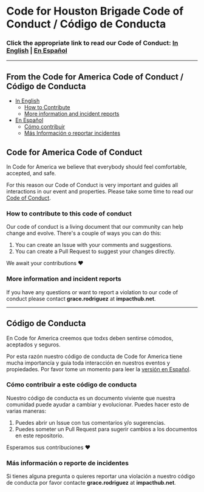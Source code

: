 # Code for Houston Brigade Code of Conduct / Código de Conducta

### Click the appropriate link to read our Code of Conduct: [In English](https://github.com/codeforhoustonorg/codeofconduct/blob/master/english.md) | [En Español](https://github.com/codeforhoustonorg/codeofconduct/blob/master/español.md)

----


## From the Code for America Code of Conduct / Código de Conducta

- [In English](https://github.com/codeforamerica/codeofconduct/blob/master/code-of-conduct-en.md)
  - [How to Contribute](#how-to-contribute-to-this-code-of-conduct)
  - [More information and incident reports](#more-information-and-incident-reports)
- [En Español](https://github.com/codeforamerica/codeofconduct/blob/master/code-of-conduct-es.md)
  - [Cómo contribuir](#cómo-contribuir-a-este-código-de-conducta)
  - [Más Información o reportar incidentes](#más-información-o-reporte-de-incidentes)

## Code for America Code of Conduct

In Code for America we believe that everybody should feel comfortable, accepted, and safe.

For this reason our Code of Conduct is very important and guides all interactions in our event and properties. Please take some time to read our [Code of Conduct](code-of-conduct-en.md).

### How to contribute to this code of conduct

Our code of conduct is a living document that our community can help change and evolve. There's a couple of ways you can do this:

1. You can create an Issue with your comments and suggestions.
2. You can create a Pull Request to suggest your changes directly.

We await your contributions :heart:

### More information and incident reports

If you have any questions or want to report a violation to our code of conduct please contact **grace.rodriguez** at **impacthub.net**.

----

## Código de Conducta

En Code for America creemos que todxs deben sentirse cómodos, aceptados y seguros.

Por esta razón nuestro código de conducta de Code for America tiene mucha importancía y guia toda interacción en nuestros eventos y propiedades. Por favor tome un momento para leer la [versión en Español](code-of-conduct-es.md).

### Cómo contribuir a este código de conducta

Nuestro código de conducta es un documento viviente que nuestra comunidad puede ayudar a cambiar y evolucionar. Puedes hacer esto de varias maneras:

1. Puedes abrir un Issue con tus comentarios y/o sugerencias.
2. Puedes someter un Pull Request para sugerir cambios a los documentos en este repositorio.

Esperamos sus contribuciones :heart:

### Más información o reporte de incidentes

Si tienes alguna pregunta o quieres reportar una violación a nuestro código de conducta por favor contacte **grace.rodriguez** at **impacthub.net**.
